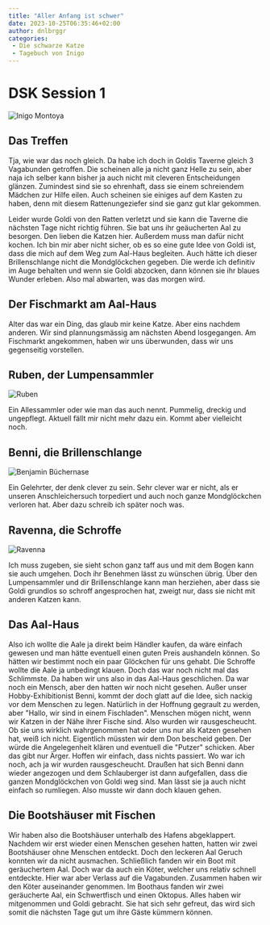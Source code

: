 ```yaml
---
title: "Aller Anfang ist schwer"
date: 2023-10-25T06:35:46+02:00
author: dnlbrggr
categories:
 - Die schwarze Katze
 - Tagebuch von Inigo
---
```


# DSK Session 1

![Inigo Montoya](/uploads/token_daniel.webp)

## Das Treffen
Tja, wie war das noch gleich. Da habe ich doch in Goldis Taverne gleich 3 Vagabunden getroffen. Die scheinen alle ja nicht ganz Helle zu sein, aber naja ich selber kann bisher ja auch nicht mit cleveren Entscheidungen glänzen. Zumindest sind sie so ehrenhaft, dass sie einem schreiendem Mädchen zur Hilfe eilen. Auch scheinen sie einiges auf dem Kasten zu haben, denn mit diesem Rattenungeziefer sind sie ganz gut klar gekommen.

Leider wurde Goldi von den Ratten verletzt und sie kann die Taverne die nächsten Tage nicht richtig führen. Sie bat uns ihr geäucherten Aal zu besorgen. Den lieben die Katzen hier. Außerdem muss man dafür nicht kochen. Ich bin mir aber nicht sicher, ob es so eine gute Idee von Goldi ist, dass die mich auf dem Weg zum Aal-Haus begleiten. Auch hätte ich dieser Brillenschlange nicht die Mondglöckchen gegeben. Die werde ich definitiv im Auge behalten und wenn sie Goldi abzocken, dann können sie ihr blaues Wunder erleben. Also mal abwarten, was das morgen wird.

## Der Fischmarkt am Aal-Haus
Alter das war ein Ding, das glaub mir keine Katze. Aber eins nachdem anderen.
Wir sind plannungsmässig am nächsten Abend losgegangen. Am Fischmarkt angekommen, haben wir uns überwunden, dass wir uns gegenseitig vorstellen.

## Ruben, der Lumpensammler

![Ruben](/uploads/token_marcel.webp)

Ein Allessammler oder wie man das auch nennt. Pummelig, dreckig und ungepflegt. Aktuell fällt mir nicht mehr dazu ein. Kommt aber vielleicht noch.

## Benni, die Brillenschlange

![Benjamin Büchernase](/uploads/token_hans.webp)

Ein Gelehrter, der denk clever zu sein. Sehr clever war er nicht, als er unseren Anschleichersuch torpediert und auch noch ganze Mondglöckchen verloren hat. Aber dazu schreib ich später noch was.

## Ravenna, die Schroffe

![Ravenna](/uploads/token_bianca.webp)

Ich muss zugeben, sie sieht schon ganz taff aus und mit dem Bogen kann sie auch umgehen. Doch ihr Benehmen lässt zu wünschen übrig. Über den Lumpensammler und dir Brillenschlange kann man herziehen, aber dass sie Goldi grundlos so schroff angesprochen hat, zweigt nur, dass sie nicht mit anderen Katzen kann.

## Das Aal-Haus
Also ich wollte die Aale ja direkt beim Händler kaufen, da wäre einfach gewesen und man hätte eventuell einen guten Preis aushandeln können. So hätten wir bestimmt noch ein paar Glöckchen für uns gehabt. Die Schroffe wollte die Aale ja unbedingt klauen. Doch das war noch nicht mal das Schlimmste. 
Da haben wir uns also in das Aal-Haus geschlichen. Da war noch ein Mensch, aber den hatten wir noch nicht gesehen. Außer unser Hobby-Exhibitionist Benni, kommt der doch glatt auf die Idee, sich nackig vor dem Menschen zu legen. Natürlich in der Hoffnung gegrault zu werden, aber "Hallo, wir sind in einem Fischladen". Menschen mögen nicht, wenn wir Katzen in der Nähe ihrer Fische sind. Also wurden wir rausgescheucht. Ob sie uns wirklich wahrgenommen hat oder uns nur als Katzen gesehen hat, weiß ich nicht. Eigentlich müssten wir dem Don bescheid geben. Der würde die Angelegenheit klären und eventuell die "Putzer" schicken. Aber das gibt nur Ärger. Hoffen wir einfach, dass nichts passiert.
Wo war ich noch, ach ja wir wurden rausgescheucht.  Draußen hat sich Benni dann wieder angezogen und dem Schlauberger ist dann aufgefallen, dass die ganzen Mondglöckchen von Goldi weg sind. Man lässt sie ja auch nicht einfach so rumliegen. Also musste wir dann doch klauen gehen.

## Die Bootshäuser mit Fischen
Wir haben also die Bootshäuser unterhalb des Hafens abgeklappert. Nachdem wir erst wieder einen Menschen gesehen hatten, hatten wir zwei Bootshäuser ohne Menschen entdeckt. Doch den leckeren Aal Geruch konnten wir da nicht ausmachen. Schließlich fanden wir ein Boot mit geräuchertem Aal. Doch war da auch ein Köter, welcher uns relativ schnell entdeckte. Hier war aber Verlass auf die Vagabunden. Zusammen haben wir den Köter auseinander genommen. Im Boothaus fanden wir zwei geräucherte Aal, ein Schwertfisch und einen Oktopus. Alles haben wir mitgenommen und Goldi gebracht. Sie hat sich sehr gefreut, das wird sich somit die nächsten Tage gut um ihre Gäste kümmern können.
